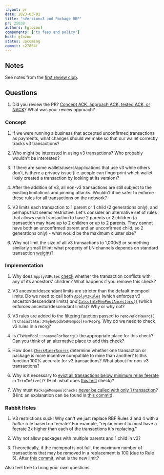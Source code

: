 ```yaml
---
layout: pr
date: 2023-03-01
title: "nVersion=3 and Package RBF"
pr: 25038
authors: [glozow]
components: ["tx fees and policy"]
host: glozow
status: upcoming
commit: c27864f
---
```


## Notes

See notes from the [first review club](/25038).

## Questions

1. Did you review the PR? [Concept ACK, approach ACK, tested ACK, or NACK](https://github.com/bitcoin/bitcoin/blob/master/CONTRIBUTING.md#peer-review)?
What was your review approach?

### Concept

1. If we were running a business that accepted unconfirmed transactions as payments, what changes should we make so that our wallet correctly tracks v3 transactions?

1. Who might be interested in using v3 transactions? Who probably wouldn't be interested?

1. If there are some wallets/users/applications that use v3 while others don't, is there a privacy issue (i.e. people
   can fingerprint which wallet likely created a transaction by looking at its version)?

1. After the addition of v3, all non-v3 transactions are still subject to the existing limitations and pinning attacks.
   Wouldn't it be safer to enforce these rules for all transactions on the network?

1. V3 limits each transaction to 1 parent or 1 child (2 generations only), and perhaps that seems
   restrictive. Let's consider an alternative set of rules that allows each transaction to have 2
parents or 2 children (a transaction may have up to 2 children or up to 2 parents. They cannot have
both an unconfirmed parent and an unconfirmed child, so 2 generations only) - what would be the
maximum cluster size?

1. Why not limit the size of all v3 transactions to 1,000vB or something similarly small (Hint: what property of LN
   channels depends on standard transaction
[weight](https://github.com/lightning/bolts/blob/d975de1ba5d3e8aca586154ae0cae8f1b3181495/05-onchain.md#penalty-transactions-weight-calculation))?

### Implementation

1. Why does `ApplyV3Rules` [check](https://github.com/bitcoin-core-review-club/bitcoin/commit/44fcc4d3912e21b055c377549c8882c67dddf278#diff-a19c07329799a164e1e3bd89e7cd07f1a8e5e97b88f2b24c9bef17df04479c74R96-R101) whether the transaction conflicts with any of its ancestors' children? What happens if you remove this check?

1. V3 ancestor/descendant limits are stricter than the default mempool limits. Do we need to call both
   [`ApplyV3Rules`](https://github.com/bitcoin-core-review-club/bitcoin/commit/a74218d1571de5880ba7e0c168571f560d12d166#diff-97c3a52bc5fad452d82670a7fd291800bae20c7bc35bb82686c2c0a4ea7b5b98R923)
(which enforces v3 ancestor/descendant limits) *and*
[`CalculateMemPoolAncestors()`](https://github.com/bitcoin-core-review-club/bitcoin/commit/a74218d1571de5880ba7e0c168571f560d12d166#diff-97c3a52bc5fad452d82670a7fd291800bae20c7bc35bb82686c2c0a4ea7b5b98L878)
(which enforces ancestor/descendant limits)? Why or why not?

1. V3 rules are added to the [filtering function](https://github.com/bitcoin-core-review-club/bitcoin/commit/a74218d1571de5880ba7e0c168571f560d12d166#diff-97c3a52bc5fad452d82670a7fd291800bae20c7bc35bb82686c2c0a4ea7b5b98R353-R358) passed to `removeForReorg()` in `Chainstate::MaybeUpdateMempoolForReorg`.
Why do we need to check v3 rules in a reorg?

1. Is `CTxMemPool::removeForReorg()` the appropriate place for this check? Can you think of an alternative place to add this check?

1. How does
   [`CheckMinerScores`](https://github.com/bitcoin-core-review-club/bitcoin/commit/58e811ecb1e1977422ecda2af62460e8efc057be) determine whether one transaction or package is more incentive compatible to mine than another? Is this function 100% accurate for v3 transactions? What about for non-v3 transactions?

1. Why is it necessary to [evict all transactions below minimum relay feerate](https://github.com/bitcoin-core-review-club/bitcoin/commit/898847e1907eda3d87d19ea43099b71d9eded5f4) in `TrimToSize()`? (Hint: what does [this test](https://github.com/bitcoin-core-review-club/bitcoin/commit/3db3e45497ee6932f225b7a2025c2bfba5cfaa23#diff-15a1888c9151fc1d182c23e34b71d691f70df448bceb9eb78c8296f18854b6a3R216) check)?

1. Why must `PackageMempoolChecks` [never be called with only 1 transaction](https://github.com/bitcoin-core-review-club/bitcoin/commit/94c15f5e59413c6dbcedda1409f70a3f2bf211ac)? (Hint: an explanation can be found in [this commit](https://github.com/bitcoin-core-review-club/bitcoin/commit/27881f0d824d4dae11e5587ae4a2511a04e30c0e)).

### Rabbit Holes

1. V3 restrictions suck! Why can't we just replace RBF Rules 3 and 4 with a *better* rule based on feerate? For example, "replacement tx must have a feerate 2x higher than each of the transactions it's replacing."

1. Why not allow packages with multiple parents and 1 child in v3?

1. Theoretically, if the mempool is not full, the maximum number of transactions that may be removed in a replacement is 100 (due to Rule 5). After [this commit](https://github.com/bitcoin-core-review-club/bitcoin/commit/898847e1907eda3d87d19ea43099b71d9eded5f4), what is the new limit?

Also feel free to bring your own questions.

<!-- ## Meeting Log -->

<!-- {% irc %} -->
<!-- {% endirc %} -->
